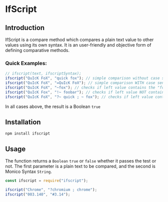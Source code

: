 # **IfScript**


## **Introduction**
IfScript is a compare method which compares a plain text value to other values using its own syntax. It is an user-friendly and objective form of defining comparative methods.

### Quick Examples:

```javascript
// ifscript(text, ifscriptSyntax);
ifscript("QuIcK FoX", "quick fox"); // simple comparison without case sensitivity
ifscript("QuIcK FoX", "=QuIcK FoX"); // simple comparison WITH case sensitivity
ifscript("QuIcK FoX", "~fox"); // checks if left value contains the "fox" (case insensitive)
ifscript("QuIcK Fox", "!~ foobar"); // checks if left value NOT contains "foobar"
ifscript("QuIcK FoX", "?~ quick ; ~ fox"); // checks if left value contains "quick" or contains "fox"
```
In all cases above, the result is a Boolean `true`


## Installation
```shell
npm install ifscript
```

## Usage
The function returns a `Boolean` `true` or `false` whether it passes the test or not.
The first parameter is a plain text to be compared, and the second is Monico Syntax `String`.

```javascript
const ifscript = require("ifscript");

ifscript("Chrome", "?chromium ; chrome");
ifscript("003.140", "#3.14");
```